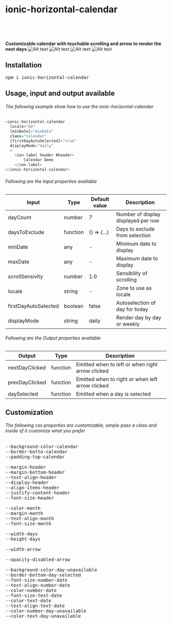 # ionic-horizontal-calendar

<pre>



</pre>


**Customizable calendar with touchable scrolling and arrow to render the next days**
![Alt text](./screenshot/screenshot1.PNG?raw=true "Title")
![Alt text](./screenshot/screenshot2.PNG?raw=true "Title")
![Alt text](./screenshot/screenshot3.PNG?raw=true "Title")
![Alt text](./screenshot/screenshot4.PNG?raw=true "Title")

## Installation

<pre>npm i ionic-horizontal-calendar</pre>

## Usage, input and output available

###### The following example show how to use the ionic-horizontal-calendar

```javascript
<ionic-horizontal-calendar 
  locale="de" 
  [minDate]="minDate"
  class="calendar"
  [firstDayAutoSelected]="true"
  displayMode="daily"
  >
    <ion-label header #header>
        Calendar Demo
    </ion-label>
</ionic-horizontal-calendar>
```


###### Following are the Input properties available

Input | Type | Default value | Description
------------ | ------------- | ------------- | -------------
dayCount  | number | 7 | Number of display displayed per row
daysToExclude  | function | () => {...} | Days to exclude from selection
minDate | any | - | Minimum date to display
maxDate | any | - | Maximum date to display
scrollSensivity | number | 1.0 | Sensibility of scrolling
locale | string | - | Zone to use as locale
firstDayAutoSelected | boolean | false | Autoselection of day for today
displayMode | string | daily | Render day by day or weekly

###### Following are the Output properties available
Output | Type | Description
------------ | ------------- | -------------
nextDayClicked | function | Emitted when to left or when right arrow clicked
prevDayClicked | function | Emitted when to right or when left arrow clicked
daySelected | function | Emitted when a day is selected

## Customization

###### The following css properties are customizable, simple pass a class and inside of it customize what you prefer

<pre>
--background-color-calendar
--border-botto-calendar
--padding-top-calendar

--margin-header
--margin-bottom-header
--text-align-header
--display-header
--align-items-header
--justify-content-header
--font-size-header
  
--color-month
--margin-month
--text-align-month
--font-size-month
  
--width-days
--height-days
    
--width-arrow

--opacity-disabled-arrow
    
--background-color-day-unavailable
--border-bottom-day-selected
--font-size-number-date
--text-align-number-date
--color-number-date
--font-size-text-date
--color-text-date
--text-align-text-date
--color-number-day-unavailable
--color-text-day-unavailable        
</pre>